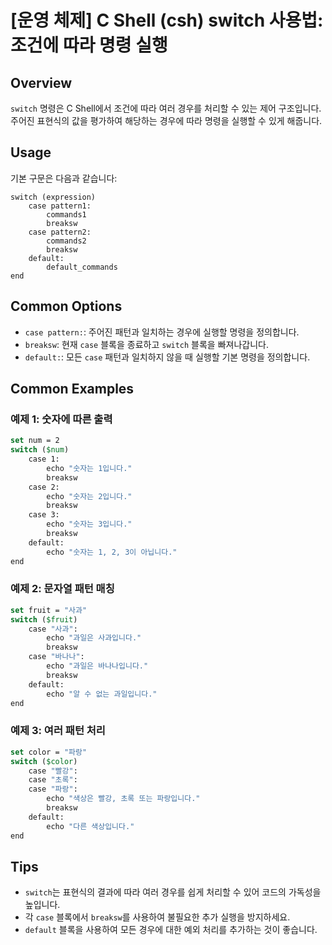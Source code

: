 # [운영 체제] C Shell (csh) switch 사용법: 조건에 따라 명령 실행

## Overview
`switch` 명령은 C Shell에서 조건에 따라 여러 경우를 처리할 수 있는 제어 구조입니다. 주어진 표현식의 값을 평가하여 해당하는 경우에 따라 명령을 실행할 수 있게 해줍니다.

## Usage
기본 구문은 다음과 같습니다:

```
switch (expression)
    case pattern1:
        commands1
        breaksw
    case pattern2:
        commands2
        breaksw
    default:
        default_commands
end
```

## Common Options
- `case pattern:`: 주어진 패턴과 일치하는 경우에 실행할 명령을 정의합니다.
- `breaksw`: 현재 `case` 블록을 종료하고 `switch` 블록을 빠져나갑니다.
- `default:`: 모든 `case` 패턴과 일치하지 않을 때 실행할 기본 명령을 정의합니다.

## Common Examples

### 예제 1: 숫자에 따른 출력
```csh
set num = 2
switch ($num)
    case 1:
        echo "숫자는 1입니다."
        breaksw
    case 2:
        echo "숫자는 2입니다."
        breaksw
    case 3:
        echo "숫자는 3입니다."
        breaksw
    default:
        echo "숫자는 1, 2, 3이 아닙니다."
end
```

### 예제 2: 문자열 패턴 매칭
```csh
set fruit = "사과"
switch ($fruit)
    case "사과":
        echo "과일은 사과입니다."
        breaksw
    case "바나나":
        echo "과일은 바나나입니다."
        breaksw
    default:
        echo "알 수 없는 과일입니다."
end
```

### 예제 3: 여러 패턴 처리
```csh
set color = "파랑"
switch ($color)
    case "빨강":
    case "초록":
    case "파랑":
        echo "색상은 빨강, 초록 또는 파랑입니다."
        breaksw
    default:
        echo "다른 색상입니다."
end
```

## Tips
- `switch`는 표현식의 결과에 따라 여러 경우를 쉽게 처리할 수 있어 코드의 가독성을 높입니다.
- 각 `case` 블록에서 `breaksw`를 사용하여 불필요한 추가 실행을 방지하세요.
- `default` 블록을 사용하여 모든 경우에 대한 예외 처리를 추가하는 것이 좋습니다.